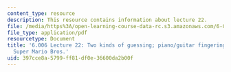 ```yaml
---
content_type: resource
description: This resource contains information about lecture 22.
file: /media/https%3A/open-learning-course-data-rc.s3.amazonaws.com/6-006-introduction-to-algorithms-fall-2011/397cce8a5799ff81df0e36600da2b00f_MIT6_006F11_lec22.pdf
file_type: application/pdf
resourcetype: Document
title: '6.006 Lecture 22: Two kinds of guessing; piano/guitar fingering, Tetris training,
  Super Mario Bros.'
uid: 397cce8a-5799-ff81-df0e-36600da2b00f
---
```

